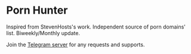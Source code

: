 # Porn Hunter

Inspired from StevenHosts's work. Independent source of porn domains' list. Biweekly/Monthly update.

Join the [Telegram server](https://t.me/+kRqm1AtFfZBmODE1) for any requests and supports.
